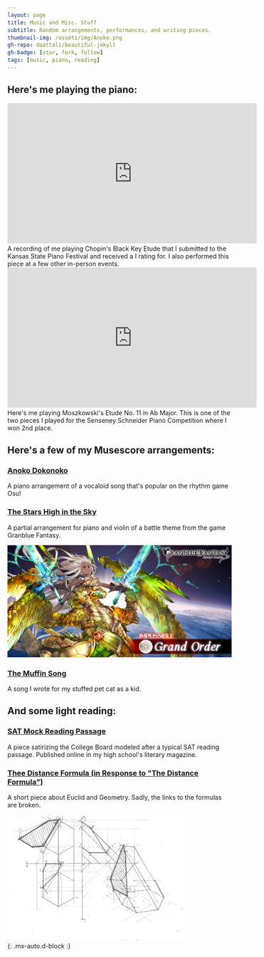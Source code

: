 ```yaml
---
layout: page
title: Music and Misc. Stuff
subtitle: Random arrangements, performances, and writing pieces.
thumbnail-img: /assets/img/Anoko.png
gh-repo: daattali/beautiful-jekyll
gh-badge: [star, fork, follow]
tags: [music, piano, reading]
---
```

## Here's me playing the piano:
<iframe width="560" height="315" src="https://www.youtube.com/embed/AsecwpFV65o" title="YouTube video player" frameborder="0" allow="accelerometer; autoplay; clipboard-write; encrypted-media; gyroscope; picture-in-picture" allowfullscreen></iframe>
A recording of me playing Chopin's Black Key Etude that I submitted to the Kansas State Piano Festival and received a I rating for. I also performed this piece at a few other in-person events.

<iframe width="560" height="315" src="https://www.youtube.com/embed/oYp77IQAvc0" title="YouTube video player" frameborder="0" allow="accelerometer; autoplay; clipboard-write; encrypted-media; gyroscope; picture-in-picture" allowfullscreen></iframe>
Here's me playing Moszkowski's Etude No. 11 in Ab Major. This is one of the two pieces I played for the Senseney Schneider Piano Competition where I won 2nd place. 

## Here's a few of my Musescore arrangements:
### [Anoko Dokonoko](https://musescore.com/user/29726929/scores/5236523)
A piano arrangement of a vocaloid song that's popular on the rhythm game Osu!
### [The Stars High in the Sky](https://musescore.com/user/29726929/scores/5913176)
A partial arrangement for piano and violin of a battle theme from the game Granblue Fantasy. 

![Grand Order](/assets/img/Grand_Order_Impossible_twitter.jpg)
### [The Muffin Song](https://musescore.com/user/29726929/scores/6887684)
A song I wrote for my stuffed pet cat as a kid.

## And some light reading:
### [SAT Mock Reading Passage](https://wcshemispheres.wordpress.com/hemispheres-2021/sat-reading-section-a-college-board-exposee/)
A piece satirizing the College Board modeled after a typical SAT reading passage. Published online in my high school's literary magazine.
### [Thee Distance Formula (in Response to "The Distance Formula")](https://wcshemispheres.wordpress.com/hemispheres/the-distance-formula/)
A short piece about Euclid and Geometry. Sadly, the links to the formulas are broken.

 <img src="/assets/img/prisms.jpg" width=400><br>{: .mx-auto.d-block :}
